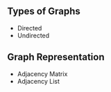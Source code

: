 ## Types of Graphs
- Directed
- Undirected

## Graph Representation
- Adjacency Matrix
- Adjacency List
